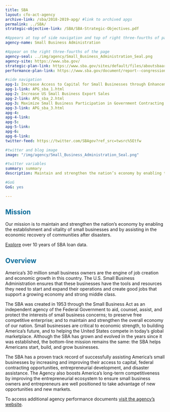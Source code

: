 ```yaml
---
title: SBA
layout: cfo-act-agency
archive-link: /sba/2018-2019-apg/ #link to archived apgs
permalink: ../SBA/
strategic-objective-link: /SBA/SBA-Strategic-Objectives.pdf

#Appears at top of side navigation and top of right three-fourths of page
agency-name: Small Business Administration

#Appear on the right three-fourths of the page
agency-seal: ../img/agency/Small_Business_Administration_Seal.png
agency-site: https://www.sba.gov/
strategic-plan-link: https://www.sba.gov/sites/default/files/aboutsbaarticle/SBA_FY_2018-2022_Strategic_Plan.pdf
performance-plan-link: https://www.sba.gov/document/report--congressional-budget-justification-annual-performance-report

#side navigation
apg-1: Increase Access to Capital for Small Businesses through Enhancements in Web-Based Technology
apg-1-link: APG_sba_1.html
apg-2: Increase US Small Business Export Sales
apg-2-link: APG_sba_2.html
apg-3: Maximize Small Business Participation in Government Contracting
apg-3-link: APG_sba_3.html
apg-4:
apg-4-link:
apg-5:
apg-5-link:
apg-6:
apg-6-link:
twitter-feed: https://twitter.com/SBAgov?ref_src=twsrc%5Etfw

#twitter and blog image
image: "/img/agency/Small_Business_Administration_Seal.png"

#twitter variables
summary: summary
description: Maintain and strengthen the nation’s economy by enabling the establishment and vitality of small business and by assisting in the economic recovery of communities after disasters.

#GoG
GoG: yes

---
```


<div class="usa-grid usa-graphic_list-row">
  <div class="usa-width-one-whole usa-media_block agency-page-section">
    <h2 style="color:#046b99;">Mission</h2>
    <p>Our mission is to maintain and strengthen the nation&rsquo;s economy by enabling the establishment and vitality of small businesses and by assisting in the economic recovery of communities after disasters.</p>
    <p><a href="{{ site.baseurl }}/data/#sba">Explore</a> over 10 years of SBA loan data.</p>
  </div>
</div>

<div class="usa-grid usa-graphic_list-row">
  <div class="usa-width-one-whole usa-media_block agency-page-section">
    <h2 style="color:#046b99;">Overview</h2>
    <p>America&rsquo;s 30 million small business owners are the engine of job creation and economic growth in this country. The U.S. Small Business Administration ensures that these businesses have the tools and resources they need to start and expand their operations and create good jobs that support a growing economy and strong middle class. </p>
    <p> The SBA was created in 1953 through the Small Business Act as an independent agency of the Federal Government to aid, counsel, assist, and protect the interests of small business concerns; to preserve free competitive enterprise; and to maintain and strengthen the overall economy of our nation. Small businesses are critical to economic strength, to building America&rsquo;s future, and to helping the United States compete in today&rsquo;s global marketplace. Although the SBA has grown and evolved in the years since it was established, the bottom-line mission remains the same: the SBA helps Americans start, build, and grow businesses.</p>
    <p>The SBA has a proven track record of successfully assisting America&rsquo;s small businesses by increasing and improving their access to capital, federal contracting opportunities, entrepreneurial development, and disaster assistance. The Agency also boosts America&rsquo;s long-term competitiveness by improving the entrepreneurial ecosystem to ensure small business owners and entrepreneurs are well positioned to take advantage of new opportunities and new markets. </p>
  </div>
</div>

<div class="usa-grid usa-graphic_list-row">
  <div class="usa-width-one-whole usa-media_block">
    <p>To access additional agency performance documents <a href="https://www.sba.gov/about-sba/sba-performance/performance-budget-finances" target="_blank">visit the agency’s website</a>.</p>
  </div>
</div>
